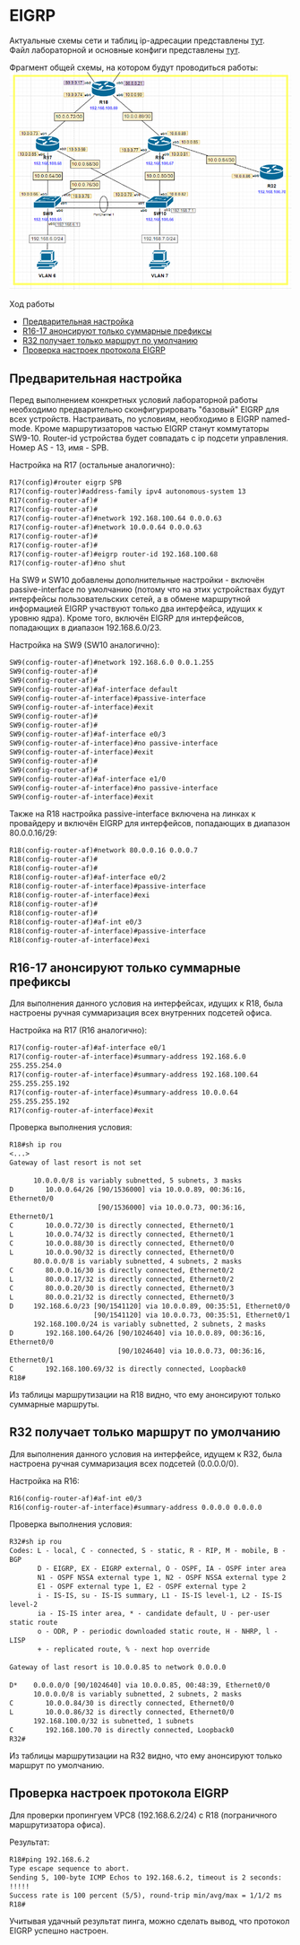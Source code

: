 # EIGRP

Актуальные схемы сети и таблиц ip-адресации представлены [тут](https://github.com/DemonOfLaziness/otus-labs/tree/main/labs/lab14/Schemes).  
Файл лабораторной и основные конфиги представлены [тут](https://github.com/DemonOfLaziness/otus-labs/tree/main/labs/lab14/Configs).  

Фрагмент общей схемы, на котором будут проводиться работы:  
![](Scheme.png)  

Ход работы

- [Предварительная настройка](#предварительная-настройка)
- [R16-17 анонсируют только суммарные префиксы](#r16-17-анонсируют-только-суммарные-префиксы)
- [R32 получает только маршрут по умолчанию](#r32-получает-только-маршрут-по-умолчанию)
- [ Проверка настроек протокола EIGRP](#проверка-настроек-протокола-eigrp)

## Предварительная настройка

Перед выполнением конкретных условий лабораторной работы необходимо предварительно сконфигурировать "базовый" EIGRP для всех устройств. Настраивать, по условиям, необходимо в EIGRP named-mode. Кроме маршрутизаторов частью EIGRP станут коммутаторы SW9-10. Router-id устройства будет совпадать с ip подсети управления. Номер AS - 13, имя - SPB.  

Настройка на R17 (остальные аналогично):  
```
R17(config)#router eigrp SPB
R17(config-router)#address-family ipv4 autonomous-system 13
R17(config-router-af)#
R17(config-router-af)#
R17(config-router-af)#network 192.168.100.64 0.0.0.63
R17(config-router-af)#network 10.0.0.64 0.0.0.63
R17(config-router-af)#
R17(config-router-af)#
R17(config-router-af)#eigrp router-id 192.168.100.68
R17(config-router-af)#no shut
```  

На SW9 и SW10 добавлены дополнительные настройки - включён passive-interface по умолчанию (потому что  на этих устройствах будут интерфейсы пользовательских сетей, а в обмене маршрутной информацией EIGRP участвуют только два интерфейса, идущих к уровню ядра).  Кроме того, включён EIGRP для интерфейсов, попадающих в диапазон 192.168.6.0/23.  

Настройка на SW9 (SW10 аналогично):  
```
SW9(config-router-af)#network 192.168.6.0 0.0.1.255
SW9(config-router-af)#
SW9(config-router-af)#
SW9(config-router-af)#af-interface default
SW9(config-router-af-interface)#passive-interface
SW9(config-router-af-interface)#exit
SW9(config-router-af)#
SW9(config-router-af)#
SW9(config-router-af)#af-interface e0/3
SW9(config-router-af-interface)#no passive-interface
SW9(config-router-af-interface)#exit
SW9(config-router-af)#
SW9(config-router-af)#
SW9(config-router-af)#af-interface e1/0
SW9(config-router-af-interface)#no passive-interface
SW9(config-router-af-interface)#exit
```  

Также на R18 настройка passive-interface включена на линках к провайдеру и включён EIGRP для интерфейсов, попадающих в диапазон 80.0.0.16/29:  
```
R18(config-router-af)#network 80.0.0.16 0.0.0.7
R18(config-router-af)#
R18(config-router-af)#
R18(config-router-af)#af-interface e0/2    
R18(config-router-af-interface)#passive-interface
R18(config-router-af-interface)#exi
R18(config-router-af)#
R18(config-router-af)#
R18(config-router-af)#af-int e0/3
R18(config-router-af-interface)#passive-interface
R18(config-router-af-interface)#exi
```  

## R16-17 анонсируют только суммарные префиксы

Для выполнения данного условия на интерфейсах, идущих к R18, была настроены ручная суммаризация всех внутренних подсетей офиса.

Настройка на R17 (R16 аналогично):  
```
R17(config-router-af)#af-interface e0/1
R17(config-router-af-interface)#summary-address 192.168.6.0 255.255.254.0
R17(config-router-af-interface)#summary-address 192.168.100.64 255.255.255.192
R17(config-router-af-interface)#summary-address 10.0.0.64 255.255.255.192
R17(config-router-af-interface)#exit
```  

Проверка выполнения условия:  
```
R18#sh ip rou
<...>
Gateway of last resort is not set

      10.0.0.0/8 is variably subnetted, 5 subnets, 3 masks
D        10.0.0.64/26 [90/1536000] via 10.0.0.89, 00:36:16, Ethernet0/0
                      [90/1536000] via 10.0.0.73, 00:36:16, Ethernet0/1
C        10.0.0.72/30 is directly connected, Ethernet0/1
L        10.0.0.74/32 is directly connected, Ethernet0/1
C        10.0.0.88/30 is directly connected, Ethernet0/0
L        10.0.0.90/32 is directly connected, Ethernet0/0
      80.0.0.0/8 is variably subnetted, 4 subnets, 2 masks
C        80.0.0.16/30 is directly connected, Ethernet0/2
L        80.0.0.17/32 is directly connected, Ethernet0/2
C        80.0.0.20/30 is directly connected, Ethernet0/3
L        80.0.0.21/32 is directly connected, Ethernet0/3
D     192.168.6.0/23 [90/1541120] via 10.0.0.89, 00:35:51, Ethernet0/0
                     [90/1541120] via 10.0.0.73, 00:35:51, Ethernet0/1
      192.168.100.0/24 is variably subnetted, 2 subnets, 2 masks
D        192.168.100.64/26 [90/1024640] via 10.0.0.89, 00:36:16, Ethernet0/0
                           [90/1024640] via 10.0.0.73, 00:36:16, Ethernet0/1
C        192.168.100.69/32 is directly connected, Loopback0
R18#
```  

Из таблицы маршрутизации на R18 видно, что ему анонсируют только суммарные маршруты.  

## R32 получает только маршрут по умолчанию

Для выполнения данного условия на интерфейсе, идущем к R32, была настроена ручная суммаризация всех подсетей (0.0.0.0/0).  

Настройка на R16:  
```
R16(config-router-af)#af-int e0/3
R16(config-router-af-interface)#summary-address 0.0.0.0 0.0.0.0
```  

Проверка выполнения условия:  
```
R32#sh ip rou
Codes: L - local, C - connected, S - static, R - RIP, M - mobile, B - BGP
       D - EIGRP, EX - EIGRP external, O - OSPF, IA - OSPF inter area 
       N1 - OSPF NSSA external type 1, N2 - OSPF NSSA external type 2
       E1 - OSPF external type 1, E2 - OSPF external type 2
       i - IS-IS, su - IS-IS summary, L1 - IS-IS level-1, L2 - IS-IS level-2
       ia - IS-IS inter area, * - candidate default, U - per-user static route
       o - ODR, P - periodic downloaded static route, H - NHRP, l - LISP
       + - replicated route, % - next hop override

Gateway of last resort is 10.0.0.85 to network 0.0.0.0

D*    0.0.0.0/0 [90/1024640] via 10.0.0.85, 00:48:39, Ethernet0/0
      10.0.0.0/8 is variably subnetted, 2 subnets, 2 masks
C        10.0.0.84/30 is directly connected, Ethernet0/0
L        10.0.0.86/32 is directly connected, Ethernet0/0
      192.168.100.0/32 is subnetted, 1 subnets
C        192.168.100.70 is directly connected, Loopback0
R32#
```  

Из таблицы маршрутизации на R32 видно, что ему анонсируют только маршрут по умолчанию.  

## Проверка настроек протокола EIGRP

Для проверки пропингуем VPC8 (192.168.6.2/24) с R18 (пограничного маршрутизатора офиса).  

Результат:  
```
R18#ping 192.168.6.2
Type escape sequence to abort.
Sending 5, 100-byte ICMP Echos to 192.168.6.2, timeout is 2 seconds:
!!!!!
Success rate is 100 percent (5/5), round-trip min/avg/max = 1/1/2 ms
R18#
```  

Учитывая удачный результат пинга, можно сделать вывод, что протокол EIGRP успешно настроен.